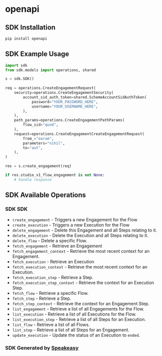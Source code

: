 # openapi

<!-- Start SDK Installation -->
## SDK Installation

```bash
pip install openapi
```
<!-- End SDK Installation -->

## SDK Example Usage
<!-- Start SDK Example Usage -->
```python
import sdk
from sdk.models import operations, shared

s = sdk.SDK()
    
req = operations.CreateEngagementRequest(
    security=operations.CreateEngagementSecurity(
        account_sid_auth_token=shared.SchemeAccountSidAuthToken(
            password="YOUR_PASSWORD_HERE",
            username="YOUR_USERNAME_HERE",
        ),
    ),
    path_params=operations.CreateEngagementPathParams(
        flow_sid="quod",
    ),
    request=operations.CreateEngagementCreateEngagementRequest(
        from_="earum",
        parameters="nihil",
        to="aut",
    ),
)
    
res = s.create_engagement(req)

if res.studio_v1_flow_engagement is not None:
    # handle response
```
<!-- End SDK Example Usage -->

<!-- Start SDK Available Operations -->
## SDK Available Operations

### SDK SDK

* `create_engagement` - Triggers a new Engagement for the Flow
* `create_execution` - Triggers a new Execution for the Flow
* `delete_engagement` - Delete this Engagement and all Steps relating to it.
* `delete_execution` - Delete the Execution and all Steps relating to it.
* `delete_flow` - Delete a specific Flow.
* `fetch_engagement` - Retrieve an Engagement
* `fetch_engagement_context` - Retrieve the most recent context for an Engagement.
* `fetch_execution` - Retrieve an Execution
* `fetch_execution_context` - Retrieve the most recent context for an Execution.
* `fetch_execution_step` - Retrieve a Step.
* `fetch_execution_step_context` - Retrieve the context for an Execution Step.
* `fetch_flow` - Retrieve a specific Flow.
* `fetch_step` - Retrieve a Step.
* `fetch_step_context` - Retrieve the context for an Engagement Step.
* `list_engagement` - Retrieve a list of all Engagements for the Flow.
* `list_execution` - Retrieve a list of all Executions for the Flow.
* `list_execution_step` - Retrieve a list of all Steps for an Execution.
* `list_flow` - Retrieve a list of all Flows.
* `list_step` - Retrieve a list of all Steps for an Engagement.
* `update_execution` - Update the status of an Execution to `ended`.

<!-- End SDK Available Operations -->

### SDK Generated by [Speakeasy](https://docs.speakeasyapi.dev/docs/using-speakeasy/client-sdks)
